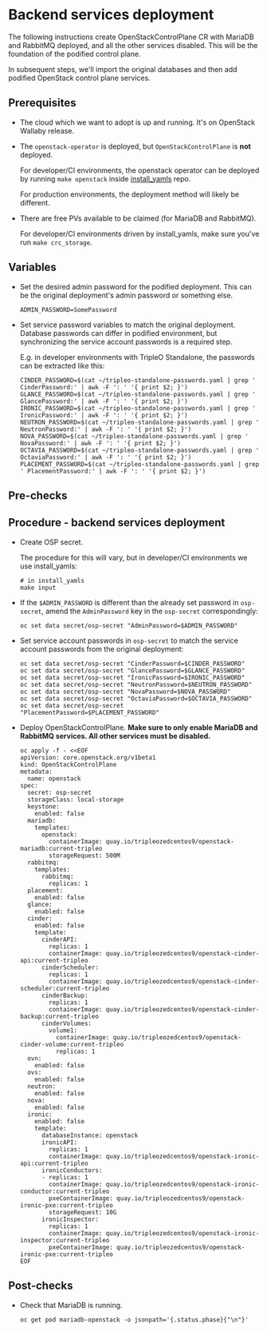 # Backend services deployment

The following instructions create OpenStackControlPlane CR with
MariaDB and RabbitMQ deployed, and all the other services disabled. This will
be the foundation of the podified control plane.

In subsequent steps, we'll import the original databases and then add
podified OpenStack control plane services.

## Prerequisites

* The cloud which we want to adopt is up and running. It's on
  OpenStack Wallaby release.

* The `openstack-operator` is deployed, but `OpenStackControlPlane` is
  **not** deployed.

  For developer/CI environments, the openstack operator can be deployed
  by running `make openstack` inside
  [install_yamls](https://github.com/openstack-k8s-operators/install_yamls)
  repo.

  For production environments, the deployment method will likely be
  different.

* There are free PVs available to be claimed (for MariaDB and RabbitMQ).

  For developer/CI environments driven by install_yamls, make sure
  you've run `make crc_storage`.


## Variables

* Set the desired admin password for the podified deployment. This can
  be the original deployment's admin password or something else.

  ```
  ADMIN_PASSWORD=SomePassword
  ```

* Set service password variables to match the original deployment.
  Database passwords can differ in podified environment, but
  synchronizing the service account passwords is a required step.

  E.g. in developer environments with TripleO Standalone, the
  passwords can be extracted like this:

  ```
  CINDER_PASSWORD=$(cat ~/tripleo-standalone-passwords.yaml | grep ' CinderPassword:' | awk -F ': ' '{ print $2; }')
  GLANCE_PASSWORD=$(cat ~/tripleo-standalone-passwords.yaml | grep ' GlancePassword:' | awk -F ': ' '{ print $2; }')
  IRONIC_PASSWORD=$(cat ~/tripleo-standalone-passwords.yaml | grep ' IronicPassword:' | awk -F ': ' '{ print $2; }')
  NEUTRON_PASSWORD=$(cat ~/tripleo-standalone-passwords.yaml | grep ' NeutronPassword:' | awk -F ': ' '{ print $2; }')
  NOVA_PASSWORD=$(cat ~/tripleo-standalone-passwords.yaml | grep ' NovaPassword:' | awk -F ': ' '{ print $2; }')
  OCTAVIA_PASSWORD=$(cat ~/tripleo-standalone-passwords.yaml | grep ' OctaviaPassword:' | awk -F ': ' '{ print $2; }')
  PLACEMENT_PASSWORD=$(cat ~/tripleo-standalone-passwords.yaml | grep ' PlacementPassword:' | awk -F ': ' '{ print $2; }')
  ```

## Pre-checks

## Procedure - backend services deployment

* Create OSP secret.

  The procedure for this will vary, but in developer/CI environments
  we use install_yamls:

  ```
  # in install_yamls
  make input
  ```

* If the `$ADMIN_PASSWORD` is different than the already set password
  in `osp-secret`, amend the `AdminPassword` key in the `osp-secret`
  correspondingly:

  ```
  oc set data secret/osp-secret "AdminPassword=$ADMIN_PASSWORD"
  ```

* Set service account passwords in `osp-secret` to match the service
  account passwords from the original deployment:

  ```
  oc set data secret/osp-secret "CinderPassword=$CINDER_PASSWORD"
  oc set data secret/osp-secret "GlancePassword=$GLANCE_PASSWORD"
  oc set data secret/osp-secret "IronicPassword=$IRONIC_PASSWORD"
  oc set data secret/osp-secret "NeutronPassword=$NEUTRON_PASSWORD"
  oc set data secret/osp-secret "NovaPassword=$NOVA_PASSWORD"
  oc set data secret/osp-secret "OctaviaPassword=$OCTAVIA_PASSWORD"
  oc set data secret/osp-secret "PlacementPassword=$PLACEMENT_PASSWORD"
  ```

* Deploy OpenStackControlPlane. **Make sure to only enable MariaDB and
  RabbitMQ services. All other services must be disabled.**

  ```
  oc apply -f - <<EOF
  apiVersion: core.openstack.org/v1beta1
  kind: OpenStackControlPlane
  metadata:
    name: openstack
  spec:
    secret: osp-secret
    storageClass: local-storage
    keystone:
      enabled: false
    mariadb:
      templates:
        openstack:
          containerImage: quay.io/tripleozedcentos9/openstack-mariadb:current-tripleo
          storageRequest: 500M
    rabbitmq:
      templates:
        rabbitmq:
          replicas: 1
    placement:
      enabled: false
    glance:
      enabled: false
    cinder:
      enabled: false
      template:
        cinderAPI:
          replicas: 1
          containerImage: quay.io/tripleozedcentos9/openstack-cinder-api:current-tripleo
        cinderScheduler:
          replicas: 1
          containerImage: quay.io/tripleozedcentos9/openstack-cinder-scheduler:current-tripleo
        cinderBackup:
          replicas: 1
          containerImage: quay.io/tripleozedcentos9/openstack-cinder-backup:current-tripleo
        cinderVolumes:
          volume1:
            containerImage: quay.io/tripleozedcentos9/openstack-cinder-volume:current-tripleo
            replicas: 1
    ovn:
      enabled: false
    ovs:
      enabled: false
    neutron:
      enabled: false
    nova:
      enabled: false
    ironic:
      enabled: false
      template:
        databaseInstance: openstack
        ironicAPI:
          replicas: 1
          containerImage: quay.io/tripleozedcentos9/openstack-ironic-api:current-tripleo
        ironicConductors:
        - replicas: 1
          containerImage: quay.io/tripleozedcentos9/openstack-ironic-conductor:current-tripleo
          pxeContainerImage: quay.io/tripleozedcentos9/openstack-ironic-pxe:current-tripleo
          storageRequest: 10G
        ironicInspector:
          replicas: 1
          containerImage: quay.io/tripleozedcentos9/openstack-ironic-inspector:current-tripleo
          pxeContainerImage: quay.io/tripleozedcentos9/openstack-ironic-pxe:current-tripleo
  EOF
  ```

## Post-checks

* Check that MariaDB is running.

  ```
  oc get pod mariadb-openstack -o jsonpath='{.status.phase}{"\n"}'
  ```
